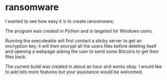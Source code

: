 # ransomware
I wanted to see how easy it is to create ransomware,


The program was created in Python and is targeted for Windows users. 


Running the executeable will first contact a sticky server to get an encryption key, 
it will then encrypt all the users files before deleting itself and opening a webpage 
asking the user to send some Bitcoins to get their files back.



The current build was created in about an hour and works okay. 
I would like to add lots more features but your assistance would be welcomed.
